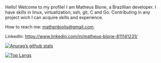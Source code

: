 Hello! Welcome to my profile!
I am Matheus Bione, a Brazillian developer. I have skills in linux, virtualization, ssh, git, C and Go.
Contributing in any project wich I can acquire skills and experience.

How to reach me: mathenbiolis@gmail.com.

LinkedIn: https://www.linkedin.com/in/matheus-bione-811141231/

[![Anurag’s github stats](https://github-readme-stats.vercel.app/api?username=matheus1760)](https://github.com/matheus1760)

[![Top Langs](https://github-readme-stats.vercel.app/api/top-langs/?username=matheus1760&layout=compact)](https://github.com/matheus1760)

